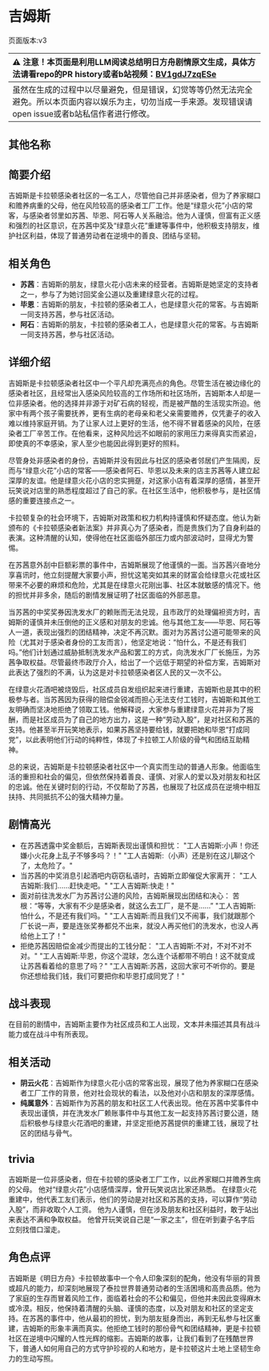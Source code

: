 # 吉姆斯
页面版本:v3
 

| :warning: 注意！本页面是利用LLM阅读总结明日方舟剧情原文生成，具体方法请看repo的PR history或者b站视频：[BV1gdJ7zqESe](https://www.bilibili.com/video/BV1gdJ7zqESe/)         |
|:----------------------------|
| 虽然在生成的过程中以尽量避免，但是错误，幻觉等等仍然无法完全避免。所以本页面内容以娱乐为主，切勿当成一手来源。发现错误请open issue或者b站私信作者进行修改。|



## 其他名称

## 简要介绍
吉姆斯是卡拉顿感染者社区的一名工人，尽管他自己并非感染者，但为了养家糊口和赡养病重的父母，他在风险较高的感染者工厂工作。他是“绿意火花”小店的常客，与感染者邻里如苏茜、毕恩、阿石等人关系融洽。他为人谨慎，但富有正义感和强烈的社区意识，在苏茜中奖及“绿意火花”重建等事件中，他积极支持朋友，维护社区利益，体现了普通劳动者在逆境中的善良、团结与坚韧。
## 相关角色
-   **苏茜**：吉姆斯的朋友，绿意火花小店未来的经营者。吉姆斯是她坚定的支持者之一，参与了为她讨回奖金公道以及重建绿意火花的过程。
-   **毕恩**：吉姆斯的朋友，卡拉顿的感染者工人，也是绿意火花的常客。与吉姆斯一同支持苏茜，参与社区活动。
-   **阿石**：吉姆斯的朋友，卡拉顿的感染者工人，也是绿意火花的常客。与吉姆斯一同支持苏茜，参与社区活动。
## 详细介绍
吉姆斯是卡拉顿感染者社区中一个平凡却充满亮点的角色。尽管生活在被边缘化的感染者社区，且经常出入感染风险较高的工作场所和社区场所，吉姆斯本人却是一位非感染者。他的选择并非源于对矿石病的轻视，而是被严酷的生活现实所迫。他家中有两个孩子需要抚养，更有生病的老母亲和老父亲需要赡养，仅凭妻子的收入难以维持家庭开销。为了让家人过上更好的生活，他不得不冒着感染的风险，在感染者工厂辛苦工作。在他看来，这种风险远不如眼前的家用压力来得真实而紧迫，即使真的不幸感染，家人至少也能因此得到更好的照料。

尽管身处非感染者的身份，吉姆斯并没有因此与社区的感染者邻居们产生隔阂，反而与“绿意火花”小店的常客——感染者阿石、毕恩以及未来的店主苏茜等人建立起深厚的友谊。他是绿意火花小店的忠实拥趸，对这家小店有着深厚的感情，甚至开玩笑说对店里的熟悉程度超过了自己的家。在社区生活中，他积极参与，是社区情感的重要连接点之一。

卡拉顿复杂的社会环境下，吉姆斯对政策和权力机构持谨慎和怀疑态度。他认为新颁布的《卡拉顿感染者新法案》并非真心为了感染者，而是贵族们为了自身利益的表演。这种清醒的认知，使得他在社区面临外部压力或内部波动时，显得尤为警惕。

在苏茜意外刮中巨额彩票的事件中，吉姆斯展现了他谨慎的一面。当苏茜兴奋地分享喜讯时，他立刻提醒大家要小声，担忧这笔突如其来的财富会给绿意火花或社区带来不必要的麻烦和危险，尤其是在绿意火花刚出事、社区本就敏感的情况下。他的担忧并非多余，随后的剧情发展证明了社区面临的外部恶意。

当苏茜的中奖奖券因洗发水厂的赖账而无法兑现，且市政厅的处理偏袒资方时，吉姆斯的谨慎并未压倒他的正义感和对朋友的忠诚。他与其他工友——毕恩、阿石等人一道，表现出强烈的团结精神，决定不再沉默。面对为苏茜讨公道可能带来的风险（尤其对于感染者身份的工友而言），他坚定地说：“怕什么，不是还有我们吗。”他们计划通过威胁抵制洗发水产品和罢工的方式，向洗发水厂厂长施压，为苏茜争取权益。尽管最终市政厅介入，给出了一个远低于期望的补偿方案，吉姆斯对此表达了强烈的不满，认为这是对卡拉顿感染者区人民的又一次不公。

在绿意火花酒吧被烧毁后，社区成员自发组织起来进行重建，吉姆斯也是其中的积极参与者。当苏茜因为获得的赔偿金锐减而担心无法支付工钱时，吉姆斯和其他工友明确而坚决地拒绝了领取工钱。他解释说，大家参与重建绿意火花并非为了报酬，而是社区成员为了自己的地方出力，这是一种“劳动入股”，是对社区和苏茜的支持。他甚至半开玩笑地表示，如果苏茜坚持要给钱，就要把她和毕恩“打成同党”，以此表明他们行动的纯粹性，体现了卡拉顿工人阶级的骨气和团结互助精神。

总的来说，吉姆斯是卡拉顿感染者社区中一个真实而生动的普通人形象。他面临生活的重担和社会的偏见，但依然保持着善良、谨慎、对家人的爱以及对朋友和社区的忠诚。他在关键时刻的行动，不仅帮助了苏茜，也展现了社区成员在逆境中相互扶持、共同抵抗不公的强大精神力量。
## 剧情高光
*   在苏茜透露中奖金额后，吉姆斯表现出谨慎和担忧：
    "工人吉姆斯:小声！你还嫌小火花身上乱子不够多吗？！"
    "工人吉姆斯:（小声）还是别在这儿聊这个了，太危险了。"
*   当苏茜的中奖消息引起酒吧内窃窃私语时，吉姆斯立即催促大家离开：
    "工人吉姆斯:我们......赶快走吧。"
    "工人吉姆斯:快走！"
*   面对前往洗发水厂为苏茜讨公道的风险，吉姆斯展现出团结和决心：
    苦根：“等等，大家有不少是感染者，就这么去工厂，是不是......”
    "工人吉姆斯:怕什么，不是还有我们吗。"
    "工人吉姆斯:而且我们又不闹事，我们就跟那个厂长说一声，要是连张奖券都兑不出来，就没人再买他们的洗发水，也没人再给他上工了！"
*   拒绝苏茜因赔偿金减少而提出的工钱分配：
    "工人吉姆斯:不对，不对不对不对。"
    "工人吉姆斯:毕恩，你这个混球，怎么连个话都带不明白！这不就变成让苏茜看着给的意思了吗？"
    "工人吉姆斯:苏茜，这回大家可不听你的。要是你还想给我们钱，我们可要把你和毕恩打成同党了！"
## 战斗表现
在目前的剧情中，吉姆斯主要作为社区成员和工人出现，文本并未描述其具有战斗能力或在战斗中有所表现。
## 相关活动
-   **阴云火花**：吉姆斯作为绿意火花小店的常客出现，展现了他为养家糊口在感染者工厂工作的背景，他对社会现状的看法，以及他对小店和朋友的深厚感情。
-   **纯属意外**：吉姆斯作为苏茜的朋友和社区工人代表出现。他在苏茜中奖事件中表现出谨慎，并在洗发水厂赖账事件中与其他工友一起支持苏茜讨要公道，随后积极参与绿意火花酒吧的重建，并坚定拒绝苏茜提供的重建工钱，展现了社区的团结与骨气。
## trivia
吉姆斯是一位非感染者，但在卡拉顿的感染者工厂工作，以此养家糊口并赡养生病的父母。
他对“绿意火花”小店感情深厚，曾开玩笑说店比家还熟悉。
在绿意火花重建中，他代表工友们表示，他们的劳动是对社区和苏茜的支持，可以算作“劳动入股”，而非收取个人工资。
他为人谨慎，但在涉及朋友和社区利益时，敢于站出来表达不满和争取权益。
他曾开玩笑说自己是“一家之主”，但在听到妻子名字后立刻找借口溜走。
## 角色点评
吉姆斯是《明日方舟》卡拉顿故事中一个令人印象深刻的配角，他没有华丽的背景或超凡的能力，却深刻地展现了泰拉世界普通劳动者的生活困境和高贵品质。他为了家庭的生存而冒着风险工作，面临着社会的不公和偏见，但他并未因此变得麻木或冷漠。相反，他保持着清醒的头脑、谨慎的态度，以及对朋友和社区的坚定支持。在苏茜的事件中，他从最初的担忧，到为朋友挺身而出，再到无私参与社区重建，吉姆斯的形象丰满而真实。他拒绝工钱时的那份骨气和团结精神，更是卡拉顿社区在逆境中闪耀的人性光辉的缩影。吉姆斯的故事，让我们看到了在残酷世界下，普通人如何用自己的方式守护珍视的人和地方，是卡拉顿这片土地上坚韧生命力的生动写照。